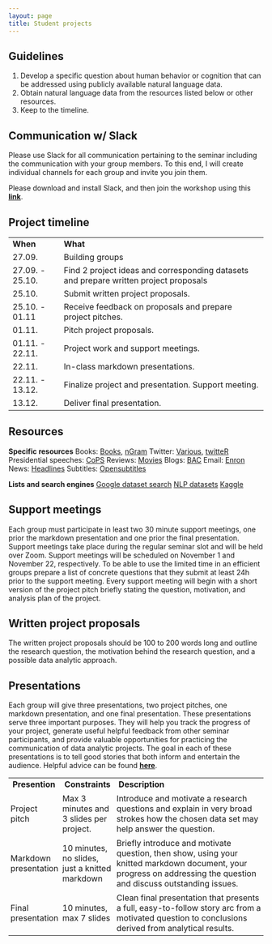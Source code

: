 ```yaml
---
layout: page
title: Student projects
---
```


## Guidelines

1. Develop a specific question about human behavior or cognition that can be addressed using publicly available natural language data.
2. Obtain natural language data from the resources listed below or other resources.
3. Keep to the timeline.

## Communication w/ Slack

Please use Slack for all communication pertaining to the seminar including the communication with your group members. To this end, I will create individual channels for each group and invite you join them. 

Please download and install Slack, and then join the workshop using this <a href="https://join.slack.com/t/nlp2022hs/shared_invite/zt-1gbbiemar-xmGX71AYJVOl1lngUgoakA"><b>link</b></a>.

## Project timeline

<table cellspacing="0" cellpadding="0">
  <tr>
    <td ><b>When</b></td>
    <td ><b>What</b></td>
  </tr>
  <tr>
    <td >27.09.</td>
    <td>Building groups</td>
  </tr>
  <tr>
    <td >27.09. - 25.10.</td>
    <td>Find 2 project ideas and corresponding datasets and prepare written project proposals</td>
  </tr>
  <tr>
    <td >25.10.</td>
    <td>Submit written project proposals.</td>
  </tr>
  <tr>
    <td >25.10. - 01.11</td>
    <td>Receive feedback on proposals and prepare project pitches.</td>
  </tr>
  <tr>
    <td >01.11.</td>
    <td>Pitch project proposals.</td>
  </tr>
  <tr>
    <td >01.11. - 22.11.</td>
    <td>Project work and support meetings.</td>
  </tr>
  <tr>
    <td >22.11.</td>
    <td>In-class markdown presentations.</td>
  </tr>
  <tr>
    <td >22.11. - 13.12.</td>
    <td>Finalize project and presentation. Support meeting.</td>
  </tr>
  <tr>
    <td >13.12.</td>
    <td>Deliver final presentation.</td>
  </tr>
</table>

## Resources

<b>Specific resources</b>
Books: <a href="http://www.gutenberg.org/">Books</a>, <a href="https://github.com/seancarmody/ngramr">nGram</a>
Twitter: <a href="https://www.figure-eight.com/data-for-everyone/">Various</a>, <a href="http://geoffjentry.hexdump.org/twitteR.pdf">twitteR</a>
Presidential speeches: <a href="http://www.thegrammarlab.com/?nor-portfolio=corpus-of-presidential-speeches-cops-and-a-clintontrump-corpus">CoPS</a>
Reviews: <a href="http://ai.stanford.edu/~amaas/data/sentiment/">Movies</a>
Blogs: <a href="http://u.cs.biu.ac.il/~koppel/BlogCorpus.htm">BAC</a>
Email: <a href="https://www.cs.cmu.edu/~./enron/">Enron</a>
News: <a href="https://www.kaggle.com/therohk/million-headlines">Headlines</a>
Subtitles: <a href="https://www.opensubtitles.org/de">Opensubtitles</a>

<b>Lists and search engines</b>
<a href="https://datasetsearch.research.google.com/">Google dataset search</a>
<a href="https://github.com/niderhoff/nlp-datasets">NLP datasets</a>
<a href="https://www.kaggle.com/">Kaggle</a>

## Support meetings

Each group must participate in least two 30 minute support meetings, one prior the markdown presentation and one prior the final presentation. Support meetings take place during the regular seminar slot and will be held over Zoom. Support meetings will be scheduled on November 1 and November 22, respectively. To be able to use the limited time in an efficient groups prepare a list of concrete questions that they submit at least 24h prior to the support meeting. Every support meeting will begin with a short version of the project pitch briefly stating the question, motivation, and analysis plan of the project.       

## Written project proposals

The written project proposals should be 100 to 200 words long and outline the research question, the motivation behind the research question, and a possible data analytic approach. 

## Presentations

Each group will give three presentations, two project pitches, one markdown presentation, and one final presentation. These presentations serve three important purposes. They will help you track the progress of your project, generate useful helpful feedback from other seminar participants, and provide valuable opportunities for practicing the communication of data analytic projects. The goal in each of these presentations is to tell good stories that both inform and entertain the audience. Helpful advice can be found <a href="http://www.podiumwisdom.com/blog/2015/11/15/4-tips-best-science-communicators"><b>here</b></a>.

<table cellspacing="0" cellpadding="0">
  <col width="20%">
  <col width="20%">
  <col width="60%">
  <tr>
    <td><b>Presention</b></td>
    <td><b>Constraints</b></td>
    <td><b>Description</b></td>
  </tr>
  <tr>
    <td style="padding:4px">Project pitch</td>
    <td style="padding:4px">Max 3 minutes and 3 slides per project.</td>
    <td style="padding:4px">Introduce and motivate a research questions and explain in very broad strokes how the chosen data set may help answer the question.</td>
  </tr>
  <tr>
    <td style="padding:4px">Markdown presentation</td>
    <td style="padding:4px">10 minutes, no slides, just a knitted markdown</td>
    <td style="padding:4px">Briefly introduce and motivate question, then show, using your knitted markdown document, your progress on addressing the question and discuss outstanding issues.</td>
  </tr>
  <tr>
    <td style="padding:4px">Final presentation</td>
    <td style="padding:4px">10 minutes, max 7 slides</td>
    <td style="padding:4px">Clean final presentation that presents a full, easy-to-follow story arc from a motivated question to conclusions derived from analytical results.</td>
  </tr>
</table>
